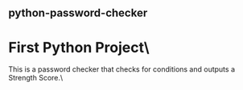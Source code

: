 ## python-password-checker
# First Python Project\

This is a password checker that checks for conditions and outputs a Strength Score.\
